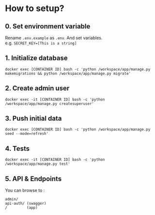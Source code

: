# How to setup?

## 0. Set environment variable

Rename `.env.example` as `.env`. And set variables.  
e.g. `SECRET_KEY=[This is a string]`

## 1. Initialize database

`docker exec [CONTAINER ID] bash -c 'python /workspace/app/manage.py makemigrations && python /workspace/app/manage.py migrate'`

## 2. Create admin user

`docker exec -it [CONTAINER ID] bash -c 'python /workspace/app/manage.py createsuperuser'`

## 3. Push initial data

`docker exec [CONTAINER ID] bash -c 'python /workspace/app/manage.py seed --mode=refresh'`

## 4. Tests

`docker exec -it [CONTAINER ID] bash -c 'python /workspace/app/manage.py test'`

## 5. API & Endpoints

You can browse to :

```
admin/
api-auth/ (swagger)
/         (app)
```